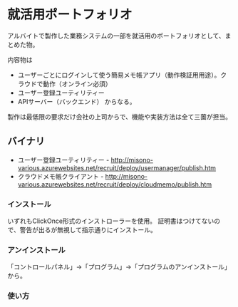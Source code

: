 就活用ポートフォリオ
==================

アルバイトで製作した業務システムの一部を就活用のポートフォリオとして、まとめた物。

内容物は
* ユーザーごとにログインして使う簡易メモ帳アプリ（動作検証用用途）。クラウドで動作（オンライン必須）
* ユーザー登録ユーティリティー
* APIサーバー（バックエンド）
からなる。

製作は最低限の要求だけ会社の上司からで、機能や実装方法は全て三薗が担当。

## バイナリ
* ユーザー登録ユーティリティー - http://misono-various.azurewebsites.net/recruit/deploy/usermanager/publish.htm
* クラウドメモ帳クライアント - http://misono-various.azurewebsites.net/recruit/deploy/cloudmemo/publish.htm

### インストール
いずれもClickOnce形式のインストローラーを使用。
  証明書はつけてないので、警告が出るが無視して指示通りにインストール。

### アンインストール
「コントロールパネル」->「プログラム」->「プログラムのアンインストール」から。

### 使い方

